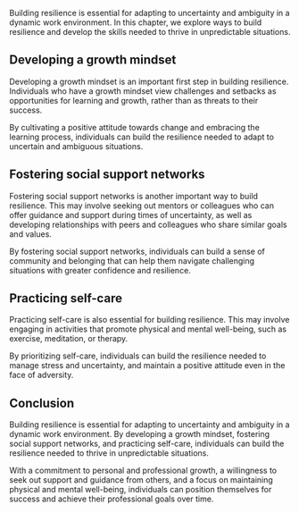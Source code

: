 
Building resilience is essential for adapting to uncertainty and ambiguity in a dynamic work environment. In this chapter, we explore ways to build resilience and develop the skills needed to thrive in unpredictable situations.

Developing a growth mindset
---------------------------

Developing a growth mindset is an important first step in building resilience. Individuals who have a growth mindset view challenges and setbacks as opportunities for learning and growth, rather than as threats to their success.

By cultivating a positive attitude towards change and embracing the learning process, individuals can build the resilience needed to adapt to uncertain and ambiguous situations.

Fostering social support networks
---------------------------------

Fostering social support networks is another important way to build resilience. This may involve seeking out mentors or colleagues who can offer guidance and support during times of uncertainty, as well as developing relationships with peers and colleagues who share similar goals and values.

By fostering social support networks, individuals can build a sense of community and belonging that can help them navigate challenging situations with greater confidence and resilience.

Practicing self-care
--------------------

Practicing self-care is also essential for building resilience. This may involve engaging in activities that promote physical and mental well-being, such as exercise, meditation, or therapy.

By prioritizing self-care, individuals can build the resilience needed to manage stress and uncertainty, and maintain a positive attitude even in the face of adversity.

Conclusion
----------

Building resilience is essential for adapting to uncertainty and ambiguity in a dynamic work environment. By developing a growth mindset, fostering social support networks, and practicing self-care, individuals can build the resilience needed to thrive in unpredictable situations.

With a commitment to personal and professional growth, a willingness to seek out support and guidance from others, and a focus on maintaining physical and mental well-being, individuals can position themselves for success and achieve their professional goals over time.
